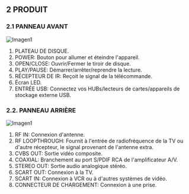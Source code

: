 ## 2 PRODUIT
### 2.1 PANNEAU AVANT

 ![Imagen1](http://static.energysistem.com/images/manuals/42028/5356583d2f6ed.jpg)

1. PLATEAU DE DISQUE.
2. POWER: Bouton pour allumer et éteindre l'appareil.
3. OPEN/CLOSE: Ouvrir/Fermer le tiroir de disque.
4. PLAY/PAUSE: Démarrer/arrêter/reprendre la lecture.
5. RÉCEPTEUR DE IR: Reçoit le signal de la télécommande.
6. Écran LED.
7. ENTRÉE USB: Connectez vos HUBs/lecteurs de cartes/appareils de stockage externe USB.

### 2.2. PANNEAU ARRIÈRE

![Imagen1](http://static.energysistem.com/images/manuals/42028/53564ed369362.jpg)

1. RF IN: Connexion d'antenne.
2. RF LOOPTHROUGH: Fournit à l'entrée de radiofréquence de la TV ou d'autre récepteur, le signal provenant de l'antenne extra.
3. CVBS OUT: Sortie vidéo composite.
4. COAXIAL: Branchement au port S/PDIF RCA de l'amplificateur A/V.
5. STEREO OUT: Sortie audio analogique stéréo.
6. SCART OUT:  Connexion à la TV.
7. SCART IN: Connexion à VCR ou à d'autres systèmes de vidéo.
8. CONNECTEUR DE CHARGEMENT: Connexion à une prise.
